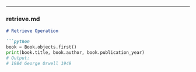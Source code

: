 
---

### retrieve.md

```markdown
# Retrieve Operation

```python
book = Book.objects.first()
print(book.title, book.author, book.publication_year)
# Output:
# 1984 George Orwell 1949
